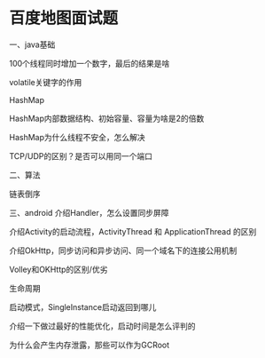 # 百度地图面试题

一、java基础

100个线程同时增加一个数字，最后的结果是啥

volatile关键字的作用

HashMap

HashMap内部数据结构、初始容量、容量为啥是2的倍数

HashMap为什么线程不安全，怎么解决

TCP/UDP的区别？是否可以用同一个端口

二、算法

链表倒序

三、android
介绍Handler，怎么设置同步屏障

介绍Activity的启动流程，ActivityThread 和 ApplicationThread 的区别

介绍OkHttp，同步访问和异步访问、同一个域名下的连接公用机制

Volley和OKHttp的区别/优劣

生命周期

启动模式，SingleInstance启动返回到哪儿

介绍一下做过最好的性能优化，启动时间是怎么评判的

为什么会产生内存泄露，那些可以作为GCRoot
